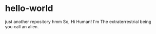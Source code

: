# hello-world
just another repository
hmm So, Hi Human!
I'm The extraterrestrial being you call an alien.
